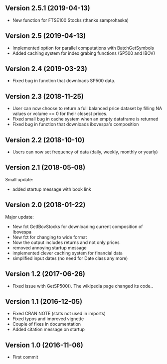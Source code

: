 ## Version 2.5.1  (2019-04-13)

- New function for FTSE100 Stocks (thanks samprohaska)

## Version 2.5  (2019-04-13)

- Implemented option for parallel computations with BatchGetSymbols
- Added caching system for index grabing functions (SP500 and IBOV)

## Version 2.4  (2019-03-23)

- Fixed bug in function that downloads SP500 data. 

## Version 2.3  (2018-11-25)

- User can now choose to return a full balanced price dataset by filling NA values or volume == 0 for their closest prices.
- Fixed small bug in cache system when an empty dataframe is returned
- Fixed bug in function that downloads ibovespa's composition

## Version 2.2  (2018-10-10)

- Users can now set frequency of data (daily, weekly, monthly or yearly)

## Version 2.1  (2018-05-08)

Small update:

- added startup message with book link

## Version 2.0  (2018-01-22)

Major update:

- New fct GetIBovStocks for downloading current composition of Ibovespa
- New fct for changing to wide format
- Now the output includes returns and not only prices
- removed annoying startup message
- implemented clever caching system for financial data
- simplified input dates (no need for Date class any more)


## Version 1.2  (2017-06-26)

- Fixed issue with GetSP500(). The wikipedia page changed its code.. 

## Version 1.1  (2016-12-05)

- Fixed CRAN NOTE (stats not used in imports)
- Fixed typos and improved vignette
- Couple of fixes in documentation
- Added citation message on startup

## Version 1.0  (2016-11-06)

- First commit
